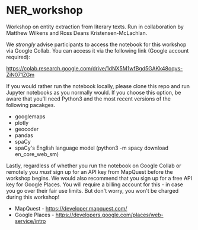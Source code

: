 # NER_workshop
Workshop on entity extraction from literary texts. Run in collaboration by Matthew Wilkens and Ross Deans Kristensen-McLachlan.

We <i>strongly</i> advise participants to access the notebook for this workshop via Google Collab. You can access it via the following link (Google account required):

https://colab.research.google.com/drive/1dNX5M1wfBgd5GAKk48oqvs-ZiN071ZGm

If you would rather run the notebook locally, please clone this repo and run Jupyter notebooks as you normally would. If you choose this option, be aware that you'll need Python3 and the most recent versions of the following pacakges.

- googlemaps
- plotly
- geocoder
- pandas
- spaCy
- spaCy's English language model (python3 -m spacy download en_core_web_sm)

Lastly, regardless of whether you run the notebook on Google Collab or remotely you <i>must</i> sign up for an API key from MapQuest before the workshop begins. We would also recommend that you sign up for a free API key for Google Places. You will require a billing account for this - in case you go over their fair use limits. But don't worry, you won't be charged during this workshop!

- MapQuest - https://developer.mapquest.com/
- Google Places - https://developers.google.com/places/web-service/intro
